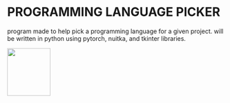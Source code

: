 # PROGRAMMING LANGUAGE PICKER #

program made to help pick a programming language for a given project.
will be written in python using pytorch, nuitka, and tkinter libraries.

<img src="https://github.com/wettestsock/language-picker/assets/119987092/13034508-b0ce-48d5-82e9-976c50f36349)https://github.com/wettestsock/language-picker/assets/119987092/13034508-b0ce-48d5-82e9-976c50f36349" width="100" height="110">
